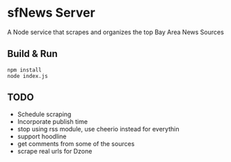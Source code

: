 # sfNews Server
A Node service that scrapes and organizes the top Bay Area News Sources

## Build & Run
```
npm install
node index.js
```

## TODO
* Schedule scraping
* Incorporate publish time
* stop using rss module, use cheerio instead for everythin
* support hoodline
* get comments from some of the sources
* scrape real urls for Dzone 
